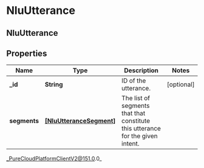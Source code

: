 # NluUtterance

## NluUtterance

## Properties

|Name | Type | Description | Notes|
|------------ | ------------- | ------------- | -------------|
| **_id** | **String** | ID of the utterance. | [optional] |
| **segments** | [**[NluUtteranceSegment]**](NluUtteranceSegment) | The list of segments that that constitute this utterance for the given intent. | |



_PureCloudPlatformClientV2@151.0.0_
